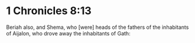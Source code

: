 # 1 Chronicles 8:13

Beriah also, and Shema, who [were] heads of the fathers of the inhabitants of Aijalon, who drove away the inhabitants of Gath: